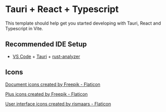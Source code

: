 # Tauri + React + Typescript

This template should help get you started developing with Tauri, React and Typescript in Vite.

## Recommended IDE Setup

- [VS Code](https://code.visualstudio.com/) + [Tauri](https://marketplace.visualstudio.com/items?itemName=tauri-apps.tauri-vscode) + [rust-analyzer](https://marketplace.visualstudio.com/items?itemName=rust-lang.rust-analyzer)


## Icons

<a href="https://www.flaticon.com/free-icons/document" title="document icons">Document icons created by Freepik - Flaticon</a>

<a href="https://www.flaticon.com/free-icons/plus" title="plus icons">Plus icons created by Freepik - Flaticon</a>

<a href="https://www.flaticon.com/free-icons/user-interface" title="user interface icons">User interface icons created by rismaars - Flaticon</a>